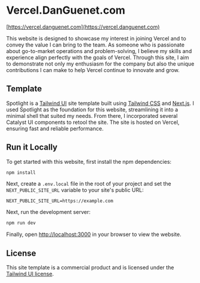 # Vercel.DanGuenet.com

[https://vercel.danguenet.com](https://vercel.danguenet.com)

This website is designed to showcase my interest in joining Vercel and to convey the value I can bring to the team. As someone who is passionate about go-to-market operations and problem-solving, I believe my skills and experience align perfectly with the goals of Vercel. Through this site, I aim to demonstrate not only my enthusiasm for the company but also the unique contributions I can make to help Vercel continue to innovate and grow.

## Template

Spotlight is a [Tailwind UI](https://tailwindui.com) site template built using [Tailwind CSS](https://tailwindcss.com) and [Next.js](https://nextjs.org). I used Spotlight as the foundation for this website, streamlining it into a minimal shell that suited my needs. From there, I incorporated several Catalyst UI components to retool the site. The site is hosted on Vercel, ensuring fast and reliable performance.

## Run it Locally

To get started with this website, first install the npm dependencies:

```bash
npm install
```

Next, create a `.env.local` file in the root of your project and set the `NEXT_PUBLIC_SITE_URL` variable to your site's public URL:

```text
NEXT_PUBLIC_SITE_URL=https://example.com
```

Next, run the development server:

```bash
npm run dev
```

Finally, open [http://localhost:3000](http://localhost:3000) in your browser to view the website.

## License

This site template is a commercial product and is licensed under the [Tailwind UI license](https://tailwindui.com/license).
